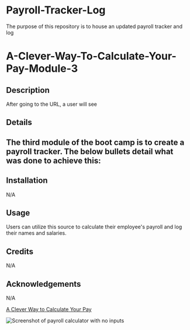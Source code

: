 # Payroll-Tracker-Log
The purpose of this repository is to house an updated payroll tracker and log

# A-Clever-Way-To-Calculate-Your-Pay-Module-3

## Description
After going to the URL, a user will see 

## Details
The third module of the boot camp is to create a payroll tracker. The below bullets detail what was done to achieve this: 
- 

## Installation
N/A

## Usage
Users can utilize this source to calculate their employee's payroll and log their names and salaries.

## Credits
N/A

## Acknowledgements
N/A

[A Clever Way to Calculate Your Pay](https://) 

![Screenshot of payroll calculator with no inputs](./)